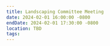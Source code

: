```yaml
---
title: Landscaping Committee Meeting
date: 2024-02-01 16:00:00 -0800
endDate: 2024-02-01 17:30:00 -0800
location: TBD
tags: 
---
```

